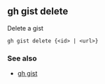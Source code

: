 

## gh gist delete

Delete a gist

```
gh gist delete {<id> | <url>}
```

### See also

* [gh gist](./gh_gist)
